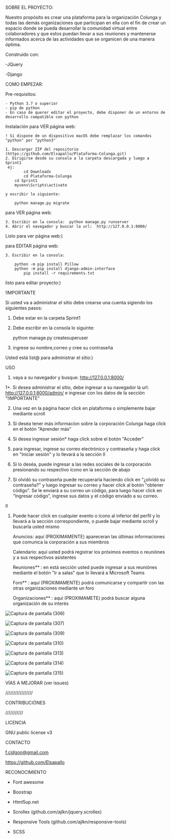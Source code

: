 SOBRE EL PROYECTO:

Nuestro propósito es crear una plataforma para la organización Colunga y todas las demás organizaciones que participan en ella con el fin de crear un espacio donde se pueda desarrollar la comunidad virtual entre colaboradores y que estos puedan llevar a sus reuniones y mantenerse informados acerca de las actividades que se organicen de una manera óptima. 

  Construido con:
  
  -JQuery

  -Django
  
COMO EMPEZAR:

  Pre-requisitos: 

	- Python 3.7 o superior
	- pip de python 
  	- En caso de querer editar el proyecto, debe disponer de un entorno de desarrollo compatible con python


  Instalación para VER página web: 
  
  	! Si dispone de un dispositivo macOS debe remplazar los comandos "python" por "python3"
  
	1. Descargar ZIP del repositorio (https://github.com/Elsapallo/Plataforma-Colunga.git)
  	2. Dirigirse desde su consola a la carpeta descargada y luego a Sprint1
 	 ej:
    		cd Downloads
    		cd Plataforma-Colunga
		cd Sprint1
		myvenv\Scripts\activate
		
	y escribir lo siguiente:

		python manage.py migrate
   
  para VER página web: 
  	
  	3. Escribir en la consola:  python manage.py runserver
  	4. Abrir el navegador y buscar la url:  http://127.0.0.1:8000/
  
  Listo para ver página web:)
  
  para EDITAR página web: 
  
	3. Escribir en la consola:
	
  		python -m pip install Pillow 
		python -m pip install django-admin-interface
      		pip install -r requirements.txt
      
  listo para editar proyecto:)
  
  !IMPORTANTE
  
  Si usted va a administrar el sitio debe crearse una cuenta sigiendo los siguientes pasos: 
  
  1. Debe estar en la carpeta Sprint1
  2. Debe escribir en la consola lo siguinte:
      
      python manage.py createsuperuser

  3. ingrese su nombre,correo y cree su contraseña
  
  Usted está list@ para administrar el sitio:)

USO

1. vaya a su navegador y busque: http://127.0.0.1:8000/

1+. Si desea administrar el sitio, debe ingresar a su navegador la url:  http://127.0.0.1:8000/admin/ e ingresar con los datos de la sección "!IMPORTANTE" 

2. Una vez en la página hacer click en plataforma o simplemente bajar mediante scroll

3. Si deséa tener más informacíon sobre la corporación Colunga haga click en el botón "Aprender más"

4. Si desea ingresar sesión* haga click sobre el botón "Acceder"

5. para ingresar, ingrese su correo electrónico y contraseña y haga click en "Iniciar sesión" y lo llevará a la sección II

4. Si lo deséa, puede ingresar a las redes sociales de la corporación presionando su respectivo ícono en la sección de abajo

6. Si olvidó su contraseña puede recuperarla haciendo click en "¿olvidó su contraseña?" y luego ingresar su correo y hacer click al botón "obtener código".
   Se le enviará a su correo un código, para luego hacer click en "Ingresar código", ingrese sus datos y el código enviado a su correo.

II

1. Puede hacer click en cualquier evento o ícono al inferior del perfil y lo llevará a la sección correspondiente, o puede bajar mediante scroll y buscarla usted mismo

	Anuncios: aquí (PROXIMAMENTE) apareceran las últimas informaciones que comunica la corporación a sus miembros

	Calendario: aquí usted podrá registrar los próximos eventos o reuniónes y a sus respectivos asistentes

	Reuniones** : en está sección usted puede ingresar a sus reuniónes mediante el botón "Ir a salas" que lo llevará a Microsoft Teams

	Foro** : aquí (PROXIMAMENTE) podrá comunicarse y compartir con las otras organizaciones mediante un foro

	Organizaciones** : aquí (PROXIMAMETE) podrá buscar alguna organización de su interés 


![Captura de pantalla (306)](https://user-images.githubusercontent.com/62680704/117989965-b739de80-b30a-11eb-98a4-194cf276c7ba.png)

![Captura de pantalla (307)](https://user-images.githubusercontent.com/62680704/117990044-c91b8180-b30a-11eb-91f1-4bcd81965ad1.png)

![Captura de pantalla (309)](https://user-images.githubusercontent.com/62680704/117990071-cf116280-b30a-11eb-8bb2-1915e269948c.png)

![Captura de pantalla (310)](https://user-images.githubusercontent.com/62680704/117990088-d20c5300-b30a-11eb-8a60-907f25bfc88e.png)

![Captura de pantalla (313)](https://user-images.githubusercontent.com/62680704/117990139-df294200-b30a-11eb-8f4d-da2fa9e1722e.png)

![Captura de pantalla (314)](https://user-images.githubusercontent.com/62680704/117990158-e2bcc900-b30a-11eb-9ce7-5fe13f1e2114.png)

![Captura de pantalla (315)](https://user-images.githubusercontent.com/62680704/117990166-e4868c80-b30a-11eb-932f-35d46d8d6d12.png)


VÍAS A MEJORAR (ver issues)

/////////////////


CONTRIBUCIÓNES

///////////


LICENCIA

 GNU public license v3


CONTACTO

f.cidgon@gmail.com

https://github.com/Elsapallo


RECONOCIMIENTO

- Font awesome

- Boostrap

- Html5up.net

- Scrollex (github.com/ajlkn/jquery.scrollex)

- Responsive Tools (github.com/ajlkn/responsive-tools)

- SCSS
